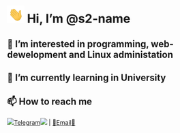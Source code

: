 <h1> <img src="https://raw.githubusercontent.com/MrAnyx/MrAnyx/master/assets/hand.gif" width="40px"> Hi, I’m @s2-name</h1>
<h2> 👀 I’m interested in programming, web-dewelopment and Linux administation</h2>
<h2> 🌱 I’m currently learning in University</h2>
<h2> 📫 How to reach me </h2>
<a href="https://t.me/Stiv_208_name" target="_blank"><img src="https://assets.website-files.com/5f59478e350b91447863f593/608061519d4b3ad4837c6d23_telegram.png" width="20px">Telegram<img src="https://assets.website-files.com/5f59478e350b91447863f593/608061519d4b3ad4837c6d23_telegram.png" width="20px"></a>
<span> | </span>
<a href="mailto:s2@doworks.ru" target="_blank">📧Email📧</a>

